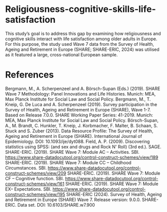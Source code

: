 # Religiousness-cognitive-skills-life-satisfaction
This study’s goal is to address this gap by examining how religiousness and cognitive skills interact with life satisfaction among older adults in Europe. For this purpose, the study used Wave 7 data from the Survey of Health, Ageing and Retirement in Europe (SHARE; SHARE-ERIC, 2024) was utilised as it featured a large, cross-national European sample. 
# References
Bergmann, M., A. Scherpenzeel and A. Börsch-Supan (Eds.) (2019). SHARE Wave 7 Methodology: Panel Innovations and Life Histories. Munich: MEA, Max Planck Institute for Social Law and Social Policy.
Bergmann, M., T. Kneip, G. De Luca and A. Scherpenzeel (2019). Survey participation in the Survey of Health, Ageing and Retirement in Europe (SHARE), Wave 1-7. Based on Release 7.0.0. SHARE Working Paper Series: 41-2019. Munich: MEA, Max Planck Institute for Social Law and Social Policy.
Börsch-Supan, A., M. Brandt, C. Hunkler, T. Kneip, J. Korbmacher, F. Malter, B. Schaan, S. Stuck and S. Zuber (2013). Data Resource Profile: The Survey of Health, Ageing and Retirement in Europe (SHARE). International Journal of Epidemiology. DOI: 10.1093/ije/dyt088.
Field, A. P. (2009). Discovering statistics using SPSS: (and sex and drugs and Rock N' Roll) (3rd ed.). SAGE.
SHARE-ERIC. (2019). SHARE Wave 7: Module AC – Activities. SBI. https://www.share-datadocutool.org/control-construct-schemes/view/189
SHARE-ERIC. (2019). SHARE Wave 7: Module CC – Childhood Circumstances. SBI. https://www.share-datadocutool.org/control-construct-schemes/view/209
SHARE-ERIC. (2019). SHARE Wave 7: Module CF – Cognitive function. SBI. https://www.share-datadocutool.org/control-construct-schemes/view/161 
SHARE-ERIC. (2019). SHARE Wave 7: Module EX– Expectations. SBI. https://www.share-datadocutool.org/control-construct-schemes/view/195
SHARE-ERIC (2024). Survey of Health, Ageing and Retirement in Europe (SHARE) Wave 7. Release version: 9.0.0. SHARE-ERIC. Data set. DOI: 10.6103/SHARE.w7.900
